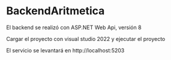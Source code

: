 # BackendAritmetica

El backend se realizó con ASP.NET Web Api, versión 8

Cargar el proyecto con visual studio 2022 y ejecutar el proyecto

El servicio se levantará en http://localhost:5203
